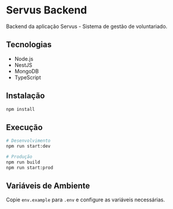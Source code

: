 # Servus Backend

Backend da aplicação Servus - Sistema de gestão de voluntariado.

## Tecnologias

- Node.js
- NestJS
- MongoDB
- TypeScript

## Instalação

```bash
npm install
```

## Execução

```bash
# Desenvolvimento
npm run start:dev

# Produção
npm run build
npm run start:prod
```

## Variáveis de Ambiente

Copie `env.example` para `.env` e configure as variáveis necessárias.

